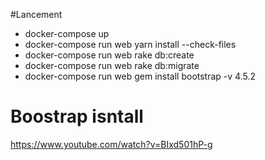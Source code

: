 #Lancement

* docker-compose up
* docker-compose run web yarn install --check-files
* docker-compose run web rake db:create
* docker-compose run web rake db:migrate
* docker-compose run web gem install bootstrap -v 4.5.2

# Boostrap isntall
https://www.youtube.com/watch?v=BIxd501hP-g

